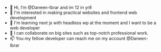 - 👋 Hi, I’m @Daneen-Ibrar and im 12 in yr8
- 👀 I'm interested in making practical websites and frontend web development
- 🌱 I'm learning next js with headless wp at the moment and I want to be a web developer
- 💞️ I can collaborate on big sites such as top-notch professional work.
- 📫 You my fellow developer can reach me on my account @Daneen-Ibrar 

